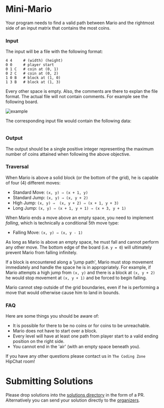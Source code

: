 # Mini-Mario

Your program needs to find a valid path between Mario and the rightmost
side of an input matrix that contains the most coins.

### Input

The input will be a file with the following format:

```
4 4     # (width) (height)
0 0     # player start
0 1 C   # coin at (0, 1)
0 2 C   # coin at (0, 2)
1 0 B   # block at (1, 0)
1 3 B   # block at (1, 3)
```
Every other space is empty. Also, the comments are there to explan the file format. The actual file will not contain comments. For example see the following board.

![example](https://git.enova.com/raw/fun/the-coding-zone/master/problem-2017-07/mario.png)

The corresponding input file would contain the following data:

```
```

### Output

The output should be a single positive integer representing the maximum number of coins attained when following the above objective.

### Traversal

When Mario is above a solid block (or the bottom of the grid), he is capable of
four (4) different moves:

  - Standard Move: `(x, y) ⇒ (x + 1, y)`
  - Standard Jump: `(x, y) ⇒ (x, y + 2)`
  - High Jump: `(x, y) ⇒  (x, y + 2) ⇒ (x + 1, y + 3)`
  - Long Jump: `(x, y) ⇒ (x + 1, y + 1) ⇒ (x + 3, y + 1)`

When Mario ends a move above an empty space, you need to implement *falling*,
which is technically a conditional 5th move type:

  - Falling Move: `(x, y) ⇒ (x, y - 1)`

As long as Mario is above an empty space, he must fall and cannot perform any
other move. The bottom edge of the board (i.e. `y = 0`) will ultimately prevent Mario from falling infinitely.

If a block is encountered along a 'jump path', Mario must stop movement
immediately and handle the space he is in appropriately. For example, if
Mario attempts a high jump from `(x, y)` and there is a block at `(x, y + 2)` he
would stop movement at `(x, y + 1)` and be forced to begin falling.

Mario cannot step outside of the grid boundaries, even if he is performing a
move that would otherwise cause him to land in bounds.

### FAQ

Here are some things you should be aware of:

- It is possible for there to be no coins or for coins to be unreachable.
- Mario does not have to start over a block.
- Every level will have at least one path from player start to a valid ending position on the right side.
- You cannot end in the 'air' (with an empty space beneath you). 

If you have any other questions please contact us in `The Coding Zone` HipChat room!

# Submitting Solutions

Please drop solutions into the [solutions directory](https://git.enova.com/fun/the-coding-zone/tree/master/problem-2017-07/solutions) in the form of a PR. Alternatively you can send your solution directly to the [organizers](mailto:zsyed@enova.com,cgavrilescu@enova.com).
